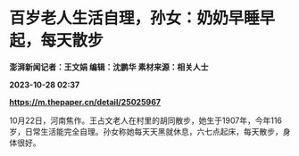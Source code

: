 # 百岁老人生活自理，孙女：奶奶早睡早起，每天散步
**澎湃新闻记者：王文娟 编辑：沈鹏华 素材来源：相关人士**

**2023-10-28 02:37**

**https://m.thepaper.cn/detail/25025967**

10月22日，河南焦作。王占文老人在村里的胡同散步，她生于1907年，今年116岁，日常生活能完全自理。孙女称她每天天黑就休息，六七点起床，每天散步，身体很好。